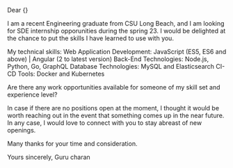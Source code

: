 Dear {}

I am a recent Engineering graduate from CSU Long Beach, and I am looking for SDE internship opporunities during the spring 23.
I would be delighted at the chance to put the skills I have learned to use with you.

My technical skills:
    Web Application Development:    JavaScript (ES5, ES6 and above) | Angular (2 to latest version)
    Back-End Technologies: 			Node.js, Python, Go, GraphQL
    Database Technologies: 			MySQL and Elasticsearch
    CI-CD Tools: 				Docker and Kubernetes

Are there any work opportunities available for someone of my skill set and experience level? 

In case if there are no positions open at the moment, I thought it would be worth reaching out in the event that something comes up in the near future. 
In any case, I would love to connect with you to stay abreast of new openings. 

Many thanks for your time and consideration. 

Yours sincerely,
Guru charan